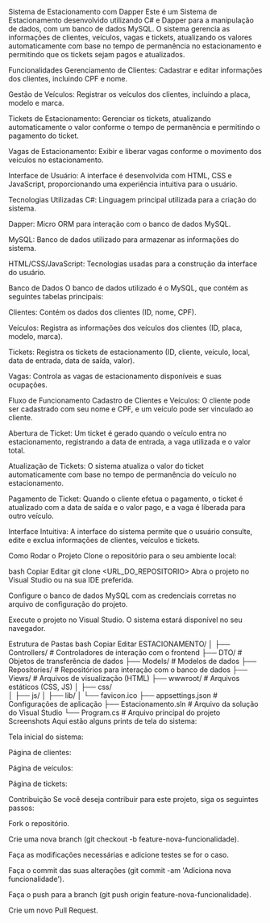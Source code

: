 Sistema de Estacionamento com Dapper
Este é um Sistema de Estacionamento desenvolvido utilizando C# e Dapper para a manipulação de dados, com um banco de dados MySQL. O sistema gerencia as informações de clientes, veículos, vagas e tickets, atualizando os valores automaticamente com base no tempo de permanência no estacionamento e permitindo que os tickets sejam pagos e atualizados.

Funcionalidades
Gerenciamento de Clientes: Cadastrar e editar informações dos clientes, incluindo CPF e nome.

Gestão de Veículos: Registrar os veículos dos clientes, incluindo a placa, modelo e marca.

Tickets de Estacionamento: Gerenciar os tickets, atualizando automaticamente o valor conforme o tempo de permanência e permitindo o pagamento do ticket.

Vagas de Estacionamento: Exibir e liberar vagas conforme o movimento dos veículos no estacionamento.

Interface de Usuário: A interface é desenvolvida com HTML, CSS e JavaScript, proporcionando uma experiência intuitiva para o usuário.

Tecnologias Utilizadas
C#: Linguagem principal utilizada para a criação do sistema.

Dapper: Micro ORM para interação com o banco de dados MySQL.

MySQL: Banco de dados utilizado para armazenar as informações do sistema.

HTML/CSS/JavaScript: Tecnologias usadas para a construção da interface do usuário.

Banco de Dados
O banco de dados utilizado é o MySQL, que contém as seguintes tabelas principais:

Clientes: Contém os dados dos clientes (ID, nome, CPF).

Veículos: Registra as informações dos veículos dos clientes (ID, placa, modelo, marca).

Tickets: Registra os tickets de estacionamento (ID, cliente, veículo, local, data de entrada, data de saída, valor).

Vagas: Controla as vagas de estacionamento disponíveis e suas ocupações.

Fluxo de Funcionamento
Cadastro de Clientes e Veículos: O cliente pode ser cadastrado com seu nome e CPF, e um veículo pode ser vinculado ao cliente.

Abertura de Ticket: Um ticket é gerado quando o veículo entra no estacionamento, registrando a data de entrada, a vaga utilizada e o valor total.

Atualização de Tickets: O sistema atualiza o valor do ticket automaticamente com base no tempo de permanência do veículo no estacionamento.

Pagamento de Ticket: Quando o cliente efetua o pagamento, o ticket é atualizado com a data de saída e o valor pago, e a vaga é liberada para outro veículo.

Interface Intuitiva: A interface do sistema permite que o usuário consulte, edite e exclua informações de clientes, veículos e tickets.

Como Rodar o Projeto
Clone o repositório para o seu ambiente local:

bash
Copiar
Editar
git clone <URL_DO_REPOSITORIO>
Abra o projeto no Visual Studio ou na sua IDE preferida.

Configure o banco de dados MySQL com as credenciais corretas no arquivo de configuração do projeto.

Execute o projeto no Visual Studio. O sistema estará disponível no seu navegador.

Estrutura de Pastas
bash
Copiar
Editar
ESTACIONAMENTO/
│
├── Controllers/         # Controladores de interação com o frontend
├── DTO/                 # Objetos de transferência de dados
├── Models/              # Modelos de dados
├── Repositories/        # Repositórios para interação com o banco de dados
├── Views/               # Arquivos de visualização (HTML)
├── wwwroot/             # Arquivos estáticos (CSS, JS)
│   ├── css/             
│   ├── js/
│   ├── lib/
│   └── favicon.ico
├── appsettings.json     # Configurações de aplicação
├── Estacionamento.sln   # Arquivo da solução do Visual Studio
└── Program.cs           # Arquivo principal do projeto
Screenshots
Aqui estão alguns prints de tela do sistema:

Tela inicial do sistema:

Página de clientes:

Página de veículos:

Página de tickets:

Contribuição
Se você deseja contribuir para este projeto, siga os seguintes passos:

Fork o repositório.

Crie uma nova branch (git checkout -b feature-nova-funcionalidade).

Faça as modificações necessárias e adicione testes se for o caso.

Faça o commit das suas alterações (git commit -am 'Adiciona nova funcionalidade').

Faça o push para a branch (git push origin feature-nova-funcionalidade).

Crie um novo Pull Request.
